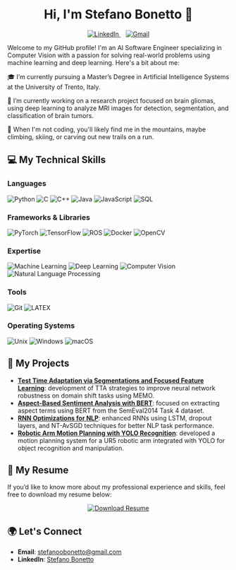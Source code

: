 <h1 align="center">Hi, I'm Stefano Bonetto 👋 </h1>

<p align='center'>
  <a href="https://www.linkedin.com/in/stefano-bonetto/">
    <img src="https://img.shields.io/badge/LinkedIn-0077B5?style=for-the-badge&logo=linkedin&logoColor=white" alt="LinkedIn"></img>
  </a>&nbsp;&nbsp;
  <a href="mailto:stefanoobonetto@gmail.com">
    <img src="https://img.shields.io/badge/Gmail-D14836?style=for-the-badge&logo=gmail&logoColor=white" alt="Gmail"></img>
  </a> 
</p>


Welcome to my GitHub profile! I'm an AI Software Engineer specializing in Computer Vision with a passion for solving real-world problems using machine learning and deep learning. Here's a bit about me:

🎓 I’m currently pursuing a Master’s Degree in Artificial Intelligence Systems at the University of Trento, Italy.

🔭 I’m currently working on a research project focused on brain gliomas, using deep learning to analyze MRI images for detection, segmentation, and classification of brain tumors.

🌱 When I'm not coding, you'll likely find me in the mountains, maybe climbing, skiing, or carving out new trails on a run.

## 💻 My Technical Skills

### Languages
 ![Python](https://img.shields.io/badge/Python-3776AB?style=flat-square&logo=python&logoColor=white) ![C](https://img.shields.io/badge/C-A8B9CC?style=flat-square&logo=c&logoColor=white)
 ![C++](https://img.shields.io/badge/C++-00599C?style=flat-square&logo=c%2B%2B&logoColor=white) 
 ![Java](https://img.shields.io/badge/Java-007396?style=flat-square&logo=java&logoColor=white) 
 ![JavaScript](https://img.shields.io/badge/JavaScript-F7DF1E?style=flat-square&logo=javascript&logoColor=black) 
 ![SQL](https://img.shields.io/badge/SQL-4479A1?style=flat-square&logo=mysql&logoColor=white) 

### Frameworks & Libraries 
 ![PyTorch](https://img.shields.io/badge/PyTorch-EE4C2C?style=flat-square&logo=pytorch&logoColor=white) 
 ![TensorFlow](https://img.shields.io/badge/TensorFlow-FF6F00?style=flat-square&logo=tensorflow&logoColor=white) 
 ![ROS](https://img.shields.io/badge/ROS-22314E?style=flat-square&logo=ros&logoColor=white)
 ![Docker](https://img.shields.io/badge/Docker-2496ED?style=flat-square&logo=docker&logoColor=white) 
 ![OpenCV](https://img.shields.io/badge/OpenCV-5C3EE8?style=flat-square&logo=opencv&logoColor=white) 

### Expertise
 ![Machine Learning](https://img.shields.io/badge/-Machine%20Learning-102230?style=flat-square&logoColor=white) 
 ![Deep Learning](https://img.shields.io/badge/-Deep%20Learning-102230?style=flat-square&logo=tensorflow&logoColor=white) 
 ![Computer Vision](https://img.shields.io/badge/-Computer%20Vision-102230?style=flat-square&logo=opencv&logoColor=white) 
 ![Natural Language Processing](https://img.shields.io/badge/-NLP-102230?style=flat-square&logo=spacy&logoColor=white) 

### Tools
 ![Git](https://img.shields.io/badge/Git-F05032?style=flat-square&logo=git&logoColor=white) 
 ![LATEX](https://img.shields.io/badge/LaTeX-008080?style=flat-square&logo=latex&logoColor=white) 

### Operating Systems
![Unix](https://img.shields.io/badge/Unix-000000?style=flat-square&logo=unix&logoColor=white)  ![Windows](https://img.shields.io/badge/Windows-0078D6?style=flat-square&logo=windows&logoColor=white)  ![macOS](https://img.shields.io/badge/macOS-000000?style=flat-square&logo=apple&logoColor=white)

## 🚀 My Projects
- **[Test Time Adaptation via Segmentations and Focused Feature Learning](https://github.com/stefanoobonetto/DeepLearning_project)**: development of TTA strategies to improve neural network robustness on domain shift tasks using MEMO.
- **[Aspect-Based Sentiment Analysis with BERT](https://github.com/stefanoobonetto/AspectBasedSentimentAnalysis)**: focused on extracting aspect terms using BERT from the SemEval2014 Task 4 dataset.
- **[RNN Optimizations for NLP](https://github.com/stefanoobonetto/LM_RNN-Optimizations)**: enhanced RNNs using LSTM, dropout layers, and NT-AvSGD techniques for better NLP task performance.
- **[Robotic Arm Motion Planning with YOLO Recognition](https://github.com/MattiaRigon/Ur5_motion_and_Lego_Detection)**: developed a motion planning system for a UR5 robotic arm integrated with YOLO for object recognition and manipulation.

## 📄 My Resume

If you’d like to know more about my professional experience and skills, feel free to download my resume below:

<p align="center">
  <a href="YOUR_RESUME_LINK_HERE" download="Stefano_Bonetto_Resume">
    <img src="https://img.shields.io/badge/Resume-Download-2ea44f?style=for-the-badge&logo=google-drive&logoColor=white" alt="Download Resume"></img>
  </a>
</p>

## 🌍 Let's Connect
- **Email**: [stefanoobonetto@gmail.com](mailto:stefanoobonetto@gmail.com)
- **LinkedIn**: [Stefano Bonetto](https://www.linkedin.com/in/stefano-bonetto/)

<!--## Most Used Languages
![Top Langs](https://github-readme-stats.vercel.app/api/top-langs/?username=stefanoobonetto&layout=compact)--!>
